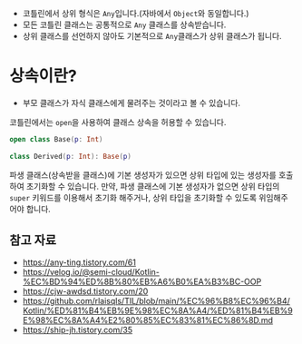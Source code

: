 - 코틀린에서 상위 형식은 `Any`입니다.(자바에서 `Object`와 동일합니다.) 
- 모든 코틀린 클래스는 공통적으로 `Any` 클래스를 상속받습니다.
- 상위 클래스를 선언하지 않아도 기본적으로 `Any`클래스가 상위 클래스가 됩니다.
# 상속이란?
- 부모 클래스가 자식 클래스에게 물려주는 것이라고 볼 수 있습니다.

코틀린에서는 `open`을 사용하여 클래스 상속을 허용할 수 있습니다.
```Kotlin
open class Base(p: Int)  
  
class Derived(p: Int): Base(p)
```
파생 클래스(상속받을 클래스)에 기본 생성자가 있으면 상위 타입에 있는 생성자를 호출하여 초기화할 수 있습니다. 만약, 파생 클래스에 기본 생성자가 없으면 상위 타입의 `super` 키워드를 이용해서 초기화 해주거나, 상위 타입을 초기화할 수 있도록 위임해주어야 합니다.
## 참고 자료
- https://any-ting.tistory.com/61
- https://velog.io/@semi-cloud/Kotlin-%EC%BD%94%ED%8B%80%EB%A6%B0%EA%B3%BC-OOP
- https://cjw-awdsd.tistory.com/20
- https://github.com/rlaisqls/TIL/blob/main/%EC%96%B8%EC%96%B4/Kotlin/%ED%81%B4%EB%9E%98%EC%8A%A4/%ED%81%B4%EB%9E%98%EC%8A%A4%E2%80%85%EC%83%81%EC%86%8D.md
- https://ship-jh.tistory.com/35